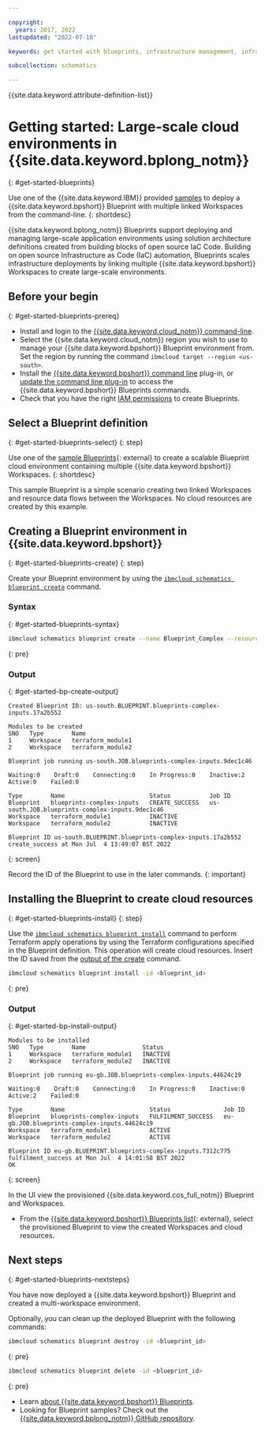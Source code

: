 ```yaml
---

copyright:
  years: 2017, 2022
lastupdated: "2022-07-18"

keywords: get started with blueprints, infrastructure management, infrastructure as code, iac, schematics cloud environment, schematics infrastructure, schematics terraform, 

subcollection: schematics

---
```


{{site.data.keyword.attribute-definition-list}}

# Getting started: Large-scale cloud environments in {{site.data.keyword.bplong_notm}}
{: #get-started-blueprints}

Use one of the {{site.data.keyword.IBM}} provided [samples](https://github.com/orgs/Cloud-Schematics/repositories/?q=topic:blueprint) to deploy a {{site.data.keyword.bpshort}} Blueprint with multiple linked Workspaces from the command-line.
{: shortdesc}

{{site.data.keyword.bplong_notm}} Blueprints support deploying and managing large-scale application environments using solution architecture definitions created from building blocks of open source IaC Code. Building on open source Infrastructure as Code (IaC) automation, Blueprints scales infrastructure deployments by linking multiple {{site.data.keyword.bpshort}} Workspaces to create large-scale environments.  

## Before your begin
{: #get-started-blueprints-prereq}

- Install and login to the [{{site.data.keyword.cloud_notm}} command-line](/docs/schematics?topic=schematics-setup-cli#install-schematics-cli).
- Select the {{site.data.keyword.cloud_notm}} region you wish to use to manage your {{site.data.keyword.bpshort}} Blueprint environment from. Set the region by running the command `ibmcloud target --region <us-south>`.
- Install the [{{site.data.keyword.bpshort}} command line](/docs/schematics?topic=schematics-setup-cli#install-schematics-plugin) plug-in, or [update the command line plug-in](/docs/schematics?topic=schematics-setup-cli#schematics-cli-update) to access the {{site.data.keyword.bpshort}} Blueprints commands.
- Check that you have the right [IAM permissions](/docs/schematics?topic=schematics-access#blueprint-permissions) to create Blueprints.


## Select a Blueprint definition
{: #get-started-blueprints-select}
{: step}

Use one of the [sample Blueprints](https://github.com/Cloud-Schematics/blueprint-complex-inputs){: external} to create a scalable Blueprint cloud environment containing multiple {{site.data.keyword.bpshort}} Workspaces. 
{: shortdesc}

This sample Blueprint is a simple scenario creating two linked Workspaces and resource data flows between the Workspaces. No cloud resources are created by this example.  

## Creating a Blueprint environment in {{site.data.keyword.bpshort}}
{: #get-started-blueprints-create}
{: step}

Create your Blueprint environment by using the [`ibmcloud schematics blueprint create`](/docs/schematics?topic=schematics-schematics-cli-reference&interface=ui#schematics-blueprint-create) command. 

### Syntax
{: #get-started-blueprints-syntax}

```sh
ibmcloud schematics blueprint create --name Blueprint_Complex --resource-group Default --bp-git-url https://github.com/Cloud-Schematics/blueprint-complex-inputs --bp-git-file complex-blueprint.yaml --bp-git-branch main --input-git-url https://github.com/Cloud-Schematics/blueprint-complex-inputs --input-git-file complex-input.yaml --input-git-branch main --inputs region=eu-de,sample_var=testconfig_input_demo
```
{: pre}

### Output
{: #get-started-bp-create-output}

```text
Created Blueprint ID: us-south.BLUEPRINT.blueprints-complex-inputs.17a2b552

Modules to be created
SNO   Type        Name   
1     Workspace   terraform_module1   
2     Workspace   terraform_module2   
      
Blueprint job running us-south.JOB.blueprints-complex-inputs.9dec1c46

Waiting:0    Draft:0    Connecting:0    In Progress:0    Inactive:2    Active:0    Failed:0   

Type        Name                        Status           Job ID   
Blueprint   blueprints-complex-inputs   CREATE_SUCCESS   us-south.JOB.blueprints-complex-inputs.9dec1c46   
Workspace   terraform_module1           INACTIVE            
Workspace   terraform_module2           INACTIVE            
            
Blueprint ID us-south.BLUEPRINT.blueprints-complex-inputs.17a2b552 create_success at Mon Jul  4 13:49:07 BST 2022
```
{: screen}

Record the ID of the Blueprint to use in the later commands.
{: important}

## Installing the Blueprint to create cloud resources
{: #get-started-blueprints-install}
{: step}

Use the [`ibmcloud schematics blueprint install`](/docs/schematics?topic=schematics-schematics-cli-reference&interface=ui#schematics-blueprint-install) command to perform Terraform apply operations by using the Terraform configurations specified in the Blueprint definition. This operation will create cloud resources. Insert the ID saved from the [output of the create](#create-schematics-blueprint) command.

```sh
ibmcloud schematics blueprint install -id <blueprint_id>
```
{: pre}

### Output
{: #get-started-bp-install-output}

```text
Modules to be installed
SNO   Type        Name                Status   
1     Workspace   terraform_module1   INACTIVE   
2     Workspace   terraform_module2   INACTIVE   
      
Blueprint job running eu-gb.JOB.blueprints-complex-inputs.44624c19

Waiting:0    Draft:0    Connecting:0    In Progress:0    Inactive:0    Active:2    Failed:0   

Type        Name                        Status               Job ID   
Blueprint   blueprints-complex-inputs   FULFILMENT_SUCCESS   eu-gb.JOB.blueprints-complex-inputs.44624c19   
Workspace   terraform_module1           ACTIVE                  
Workspace   terraform_module2           ACTIVE                  
            
Blueprint ID eu-gb.BLUEPRINT.blueprints-complex-inputs.7312c775 fulfilment_success at Mon Jul  4 14:01:58 BST 2022
OK
```
{: screen}

In the UI view the provisioned {{site.data.keyword.cos_full_notm}} Blueprint and Workspaces. 
- From the [{{site.data.keyword.bpshort}} Blueprints list](https://schematics.cloud.ibm.com/blueprints){: external}, select the provisioned Blueprint to view the created Workspaces and cloud resources. 

## Next steps
{: #get-started-blueprints-nextsteps}

You have now deployed a {{site.data.keyword.bpshort}} Blueprint and created a multi-workspace environment.

Optionally, you can clean up the deployed Blueprint with the following commands:

```sh
ibmcloud schematics blueprint destroy -id <blueprint_id>
```
{: pre}

```sh
ibmcloud schematics blueprint delete -id <blueprint_id>
```
{: pre}

- Learn [about {{site.data.keyword.bpshort}} Blueprints](/docs/schematics?topic=schematics-blueprint-intro&interface=ui).
- Looking for Blueprint samples? Check out the [{{site.data.keyword.bplong_notm}} GitHub repository](https://github.com/Cloud-Schematics/?q=topic:blueprint). 

